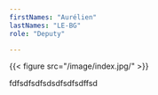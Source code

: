 ```yaml
---
firstNames: "Aurélien"
lastNames: "LE-BG"
role: "Deputy"

---
```

{{< figure src="/image/index.jpg/" >}}

fdfsdfsdfsdsdfsdfsdffsd
